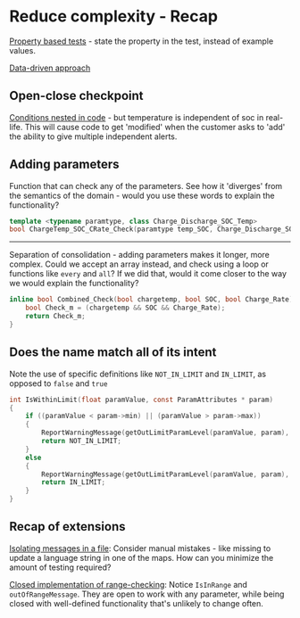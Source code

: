# Reduce complexity - Recap

[Property based tests](https://github.com/clean-code-craft-tcq-m-2/simple-monitor-in-cpp-FernandoRiv/blob/3b5a13b6cca624db61207feb821c99fe8fd293e4/checker_test.cpp) - state the property in the test, instead of example values.

[Data-driven approach](https://github.com/clean-code-craft-tcq-m-2/simple-monitor-in-c-israel-github/blob/17f15440faebdbc6b548c5dbfc07d4e07ae60c78/checker.c)

## Open-close checkpoint

[Conditions nested in code](https://github.com/clean-code-craft-tcq-4/simple-monitor-in-cs-Naveen-R-Mundaganur/blob/8963ae3ed27bbd82cf1c85f2d6045a4dab440162/checker.cs) - but temperature is independent of soc in real-life.
This will cause code to get 'modified' when the customer asks to 'add' the ability to give multiple independent alerts.

## Adding parameters

Function that can check any of the parameters.
See how it 'diverges' from the semantics of the domain - would you use these words to explain the functionality?

```cpp
template <typename paramtype, class Charge_Discharge_SOC_Temp>
bool ChargeTemp_SOC_CRate_Check(paramtype temp_SOC, Charge_Discharge_SOC_Temp ClsName)
```

---

Separation of consolidation - adding parameters makes it longer, more complex.
Could we accept an array instead, and check using a loop or functions like `every` and `all`?
If we did that, would it come closer to the way we would explain the functionality?

```cpp
inline bool Combined_Check(bool chargetemp, bool SOC, bool Charge_Rate){
    bool Check_m = (chargetemp && SOC && Charge_Rate);
    return Check_m;
}
```

## Does the name match all of its intent

Note the use of specific definitions like `NOT_IN_LIMIT` and `IN_LIMIT`, as opposed to `false` and `true`

```c
int IsWithinLimit(float paramValue, const ParamAttributes * param)
{
    if ((paramValue < param->min) || (paramValue > param->max))
    {
        ReportWarningMessage(getOutLimitParamLevel(paramValue, param), param);
        return NOT_IN_LIMIT;
    }
    else
    {
        ReportWarningMessage(getOutLimitParamLevel(paramValue, param), param);
        return IN_LIMIT;
    }
}
```

## Recap of extensions

[Isolating messages in a file](https://github.com/clean-code-craft-tcq-m-2/simple-monitor-in-cpp-FernandoRiv/blob/10a731b4bcb936e92194664536e3dd8c04b13898/checkerConstants.cpp): 
Consider manual mistakes - like missing to update a language string in one of the maps. How can you minimize the amount of testing required?

[Closed implementation of range-checking](https://github.com/clean-code-craft-tcq-m-2/simple-monitor-in-cs-LuisEAG80/blob/b3cf57f04c141d84c2e593ca59a18f47e61fe644/batteryChecker.cs):
Notice `IsInRange` and `outOfRangeMessage`. They are open to work with any parameter, while being closed with well-defined functionality that's unlikely to change often.
